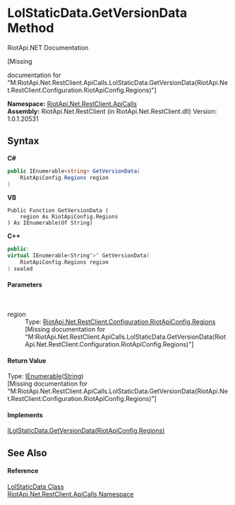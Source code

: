 # LolStaticData.GetVersionData Method 
RiotApi.NET Documentation 

\[Missing <summary> documentation for "M:RiotApi.Net.RestClient.ApiCalls.LolStaticData.GetVersionData(RiotApi.Net.RestClient.Configuration.RiotApiConfig.Regions)"\]

**Namespace:**&nbsp;<a href="ce503962-9d76-4097-585e-86aa8997f5c3">RiotApi.Net.RestClient.ApiCalls</a><br />**Assembly:**&nbsp;RiotApi.Net.RestClient (in RiotApi.Net.RestClient.dll) Version: 1.0.1.20531

## Syntax

**C#**<br />
``` C#
public IEnumerable<string> GetVersionData(
	RiotApiConfig.Regions region
)
```

**VB**<br />
``` VB
Public Function GetVersionData ( 
	region As RiotApiConfig.Regions
) As IEnumerable(Of String)
```

**C++**<br />
``` C++
public:
virtual IEnumerable<String^>^ GetVersionData(
	RiotApiConfig.Regions region
) sealed
```


#### Parameters
&nbsp;<dl><dt>region</dt><dd>Type: <a href="4d977124-7072-aed6-d4c3-44de17e37ee2">RiotApi.Net.RestClient.Configuration.RiotApiConfig.Regions</a><br />\[Missing <param name="region"/> documentation for "M:RiotApi.Net.RestClient.ApiCalls.LolStaticData.GetVersionData(RiotApi.Net.RestClient.Configuration.RiotApiConfig.Regions)"\]</dd></dl>

#### Return Value
Type: <a href="http://msdn2.microsoft.com/en-us/library/9eekhta0" target="_blank">IEnumerable</a>(<a href="http://msdn2.microsoft.com/en-us/library/s1wwdcbf" target="_blank">String</a>)<br />\[Missing <returns> documentation for "M:RiotApi.Net.RestClient.ApiCalls.LolStaticData.GetVersionData(RiotApi.Net.RestClient.Configuration.RiotApiConfig.Regions)"\]

#### Implements
<a href="5e2d4fed-eba9-8492-cc39-c613c4c9debc">ILolStaticData.GetVersionData(RiotApiConfig.Regions)</a><br />

## See Also


#### Reference
<a href="8a32866b-afa0-cd3e-c2d3-ceb87ff1dce1">LolStaticData Class</a><br /><a href="ce503962-9d76-4097-585e-86aa8997f5c3">RiotApi.Net.RestClient.ApiCalls Namespace</a><br />